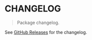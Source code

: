 # CHANGELOG

> Package changelog.

See [GitHub Releases](https://github.com/stdlib-js/constants-unicode/releases) for the changelog.